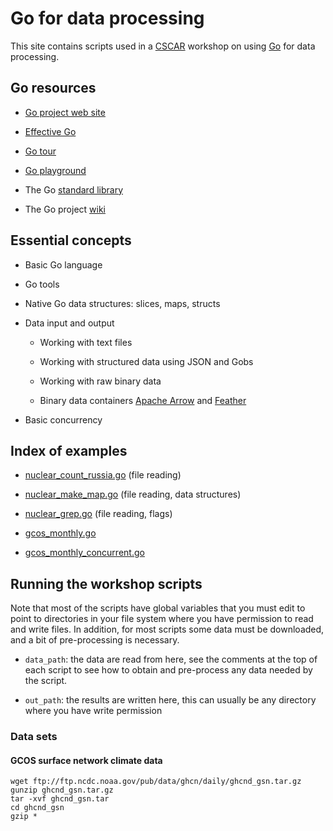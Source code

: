 Go for data processing
======================

This site contains scripts used in a
[CSCAR](http://cscar.research.umich.edu) workshop on using
[Go](http://golang.org) for data processing.

Go resources
------------

* [Go project web site](http://golang.org)

* [Effective Go](https://golang.org/doc/effective_go.html)

* [Go tour](https://tour.golang.org/welcome/1)

* [Go playground](https://play.golang.org/)

* The Go [standard library](https://golang.org/pkg/)

* The Go project [wiki](https://github.com/golang/go/wiki)

Essential concepts
------------------

* Basic Go language

* Go tools

* Native Go data structures: slices, maps, structs

* Data input and output

    * Working with text files

    * Working with structured data using JSON and Gobs

    * Working with raw binary data

    * Binary data containers [Apache
      Arrow](https://github.com/apache/arrow) and
      [Feather](https://github.com/wesm/feather)

* Basic concurrency


Index of examples
-----------------

* [nuclear_count_russia.go](nuclear_count_russia.go) (file reading)

* [nuclear_make_map.go](nuclear_make_map.go) (file reading, data structures)

* [nuclear_grep.go](nuclear_grep.go) (file reading, flags)

* [gcos_monthly.go](gcos_monthly.go)

* [gcos_monthly_concurrent.go](gcos_monthly_concurrent.go)


Running the workshop scripts
----------------------------

Note that most of the scripts have global variables that you must edit
to point to directories in your file system where you have permission
to read and write files.  In addition, for most scripts some data must
be downloaded, and a bit of pre-processing is necessary.

* `data_path`: the data are read from here, see the comments at the
  top of each script to see how to obtain and pre-process any data
  needed by the script.

* `out_path`: the results are written here, this can usually be any
  directory where you have write permission

### Data sets

#### GCOS surface network climate data

```
wget ftp://ftp.ncdc.noaa.gov/pub/data/ghcn/daily/ghcnd_gsn.tar.gz
gunzip ghcnd_gsn.tar.gz
tar -xvf ghcnd_gsn.tar
cd ghcnd_gsn
gzip *
```